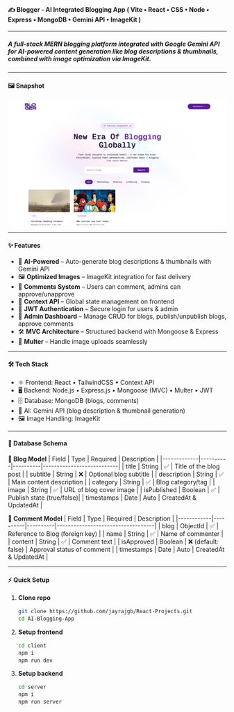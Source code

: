 #### ✍️ **Blogger - AI Integrated Blogging App** ( Vite • React • CSS • Node • Express • MongoDB • Gemini API • ImageKit )

---

##### A full-stack **MERN blogging platform** integrated with **Google Gemini API** for AI-powered content generation like **blog descriptions** & **thumbnails**, combined with image optimization via **ImageKit**.

---

#### 🖼️ **Snapshot**

![Snapshot](/client/public/project12.png)

---

#### ✨ **Features**

- 🤖 **AI-Powered** – Auto-generate blog descriptions & thumbnails with Gemini API
- 🖼️ **Optimized Images** – ImageKit integration for fast delivery
- 💬 **Comments System** – Users can comment, admins can approve/unapprove
- 🧩 **Context API** – Global state management on frontend
- 🔑 **JWT Authentication** – Secure login for users & admin
- 📂 **Admin Dashboard** – Manage CRUD for blogs, publish/unpublish blogs, approve comments
- 🛠️ **MVC Architecture** – Structured backend with Mongoose & Express
- 📸 **Multer** – Handle image uploads seamlessly

---

#### 🛠️ **Tech Stack**

- ⚛️ Frontend: React • TailwindCSS • Context API
- 🖥️ Backend: Node.js • Express.js • Mongoose (MVC) • Multer • JWT
- 🗄️ Database: MongoDB (blogs, comments)
- 🤖 AI: Gemini API (blog description & thumbnail generation)
- 🖼️ Image Handling: ImageKit

---

#### 📂 **Database Schema**

**📝 Blog Model**
| Field | Type | Required | Description |
|-------------|----------|----------|---------------------------|
| title | String | ✅ | Title of the blog post |
| subtitle | String | ❌ | Optional blog subtitle |
| description | String | ✅ | Main content description |
| category | String | ✅ | Blog category/tag |
| image | String | ✅ | URL of blog cover image |
| isPublished | Boolean | ✅ | Publish state (true/false)|
| timestamps | Date | Auto | CreatedAt & UpdatedAt |

**💬 Comment Model**
| Field | Type | Required | Description |
|------------|----------|----------|-----------------------------------|
| blog | ObjectId | ✅ | Reference to Blog (foreign key) |
| name | String | ✅ | Name of commenter |
| content | String | ✅ | Comment text |
| isApproved | Boolean | ❌ (default: false) | Approval status of comment |
| timestamps | Date | Auto | CreatedAt & UpdatedAt |

---

#### ⚡ **Quick Setup**

1. **Clone repo**

   ```bash
   git clone https://github.com/jayrajgb/React-Projects.git
   cd AI-Blogging-App
   ```

2. **Setup frontend**

   ```bash
   cd client
   npm i
   npm run dev
   ```

3. **Setup backend**
   ```bash
   cd server
   npm i
   npm run server
   ```
